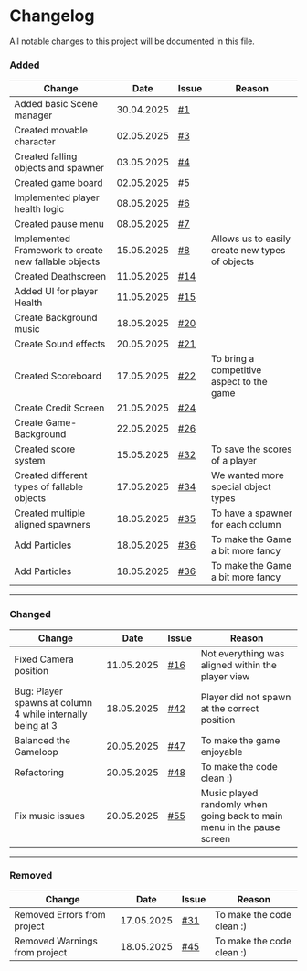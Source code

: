 # Changelog

All notable changes to this project will be documented in this file.

### Added
| Change | Date | Issue | Reason |
|--------|--------|--------|--------|
| Added basic Scene manager | 30.04.2025 | [#1](https://github.com/elloco02/GAE_Game_Jam_2/issues/1) |  |
| Created movable character | 02.05.2025 | [#3](https://github.com/elloco02/GAE_Game_Jam_2/issues/3) |  |
| Created falling objects and spawner | 03.05.2025 | [#4](https://github.com/elloco02/GAE_Game_Jam_2/issues/4) |  |
| Created game board | 02.05.2025 | [#5](https://github.com/elloco02/GAE_Game_Jam_2/issues/5) |  |
| Implemented player health logic | 08.05.2025 | [#6](https://github.com/elloco02/GAE_Game_Jam_2/issues/6) |  |
| Created pause menu | 08.05.2025 | [#7](https://github.com/elloco02/GAE_Game_Jam_2/issues/7) |  |
| Implemented Framework to create new fallable objects | 15.05.2025 | [#8](https://github.com/elloco02/GAE_Game_Jam_2/issues/8) | Allows us to easily create new types of objects |
| Created Deathscreen | 11.05.2025 | [#14](https://github.com/elloco02/GAE_Game_Jam_2/issues/14) |  |
| Added UI for player Health | 11.05.2025 | [#15](https://github.com/elloco02/GAE_Game_Jam_2/issues/15) |  |
| Create Background music | 18.05.2025 | [#20](https://github.com/elloco02/GAE_Game_Jam_2/issues/20) |  |
| Create Sound effects | 20.05.2025 | [#21](https://github.com/elloco02/GAE_Game_Jam_2/issues/21) |  |
| Created Scoreboard | 17.05.2025 | [#22](https://github.com/elloco02/GAE_Game_Jam_2/issues/22) | To bring a competitive aspect to the game |
| Create Credit Screen  | 21.05.2025 | [#24](https://github.com/elloco02/GAE_Game_Jam_2/issues/24) | |
| Create Game-Background  | 22.05.2025 | [#26](https://github.com/elloco02/GAE_Game_Jam_2/issues/26) | |
| Created score system | 15.05.2025 | [#32](https://github.com/elloco02/GAE_Game_Jam_2/issues/32) | To save the scores of a player |
| Created different types of fallable objects | 17.05.2025 | [#34](https://github.com/elloco02/GAE_Game_Jam_2/issues/34) | We wanted more special object types |
| Created multiple aligned spawners | 18.05.2025 | [#35](https://github.com/elloco02/GAE_Game_Jam_2/issues/35) | To have a spawner for each column |
| Add Particles  | 18.05.2025 | [#36](https://github.com/elloco02/GAE_Game_Jam_2/issues/36) | To make the Game a bit more fancy |
| Add Particles  | 18.05.2025 | [#36](https://github.com/elloco02/GAE_Game_Jam_2/issues/36) | To make the Game a bit more fancy |


---

### Changed

| Change | Date | Issue | Reason |
|---------|--------|--------|--------|
| Fixed Camera position | 11.05.2025 | [#16](https://github.com/elloco02/GAE_Game_Jam_2/issues/16) | Not everything was aligned within the player view |
| Bug: Player spawns at column 4 while internally being at 3 | 18.05.2025 | [#42](https://github.com/elloco02/GAE_Game_Jam_2/issues/42) | Player did not spawn at the correct position |
| Balanced the Gameloop | 20.05.2025 | [#47](https://github.com/elloco02/GAE_Game_Jam_2/issues/47) | To make the game enjoyable |
| Refactoring | 20.05.2025 | [#48](https://github.com/elloco02/GAE_Game_Jam_2/issues/48) | To make the code clean :) |
| Fix music issues | 20.05.2025 | [#55](https://github.com/elloco02/GAE_Game_Jam_2/issues/55) | Music played randomly when going back to main menu in the pause screen |

---

### Removed

| Change | Date | Issue | Reason |
|--------------------|--------|--------|--------|
| Removed Errors from project | 17.05.2025 | [#31](https://github.com/elloco02/GAE_Game_Jam_2/issues/31) | To make the code clean :) |
| Removed Warnings from project | 18.05.2025 | [#45](https://github.com/elloco02/GAE_Game_Jam_2/issues/45) | To make the code clean :) |
